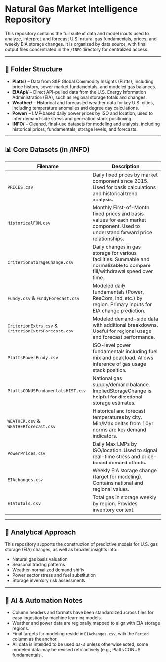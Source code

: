 # Natural Gas Market Intelligence Repository

This repository contains the full suite of data and model inputs used to analyze, interpret, and forecast U.S. natural gas fundamentals, prices, and weekly EIA storage changes. It is organized by data source, with final output files concentrated in the `/INFO` directory for centralized access.

---

## 📂 Folder Structure

- **Platts/** – Data from S&P Global Commodity Insights (Platts), including price history, power market fundamentals, and modeled gas balances.
- **EIAApi/** – Direct API-pulled data from the U.S. Energy Information Administration (EIA), such as regional storage totals and changes.
- **Weather/** – Historical and forecasted weather data for key U.S. cities, including temperature anomalies and degree day calculations.
- **Power/** – LMP-based daily power prices by ISO and location, used to infer demand-side stress and generation stack positioning.
- **INFO/** – Cleaned, final-use datasets for modeling and analysis, including historical prices, fundamentals, storage levels, and forecasts.

---

## 📊 Core Datasets (in /INFO)

| Filename                      | Description |
|------------------------------|-------------|
| `PRICES.csv`                 | Daily fixed prices by market component since 2015. Used for basis calculations and historical trend analysis. |
| `HistoricalFOM.csv`          | Monthly First-of-Month fixed prices and basis values for each market component. Used to understand forward price relationships. |
| `CriterionStorageChange.csv` | Daily changes in gas storage for various facilities. Summable and normalizable to compare fill/withdrawal speed over time. |
| `Fundy.csv` & `FundyForecast.csv` | Modeled daily fundamentals (Power, ResCom, Ind, etc.) by region. Primary inputs for EIA change prediction. |
| `CriterionExtra.csv` & `CriterionExtraForecast.csv` | Modeled demand-side data with additional breakdowns. Useful for regional usage and forecast performance. |
| `PlattsPowerFundy.csv`       | ISO-level power fundamentals including fuel mix and peak load. Allows inference of gas usage stack position. |
| `PlattsCONUSFundamentalsHIST.csv` | National gas supply/demand balance. ImpliedStorageChange is helpful for directional storage estimates. |
| `WEATHER.csv` & `WEATHERforecast.csv` | Historical and forecast temperatures by city. Min/Max deltas from 10yr norms are key demand indicators. |
| `PowerPrices.csv`            | Daily Max LMPs by ISO/location. Used to signal real-time stress and price-based demand effects. |
| `EIAchanges.csv`             | Weekly EIA storage change (target for modeling). Contains national and regional values. |
| `EIAtotals.csv`              | Total gas in storage weekly by region. Provides inventory context. |

---

## 🧠 Analytical Approach

This repository supports the construction of predictive models for U.S. gas storage (EIA) changes, as well as broader insights into:
- Natural gas basis valuation
- Seasonal trading patterns
- Weather-normalized demand shifts
- Power sector stress and fuel substitution
- Storage inventory risk assessments

---

## 🤖 AI & Automation Notes

- Column headers and formats have been standardized across files for easy ingestion by machine learning models.
- Weather and power data are regionally mapped to align with EIA storage regions.
- Final targets for modeling reside in `EIAchanges.csv`, with the `Period` column as the anchor.
- All data is intended to be used *as-is* unless otherwise noted; some modeled data may be revised retroactively (e.g., Platts CONUS fundamentals).


